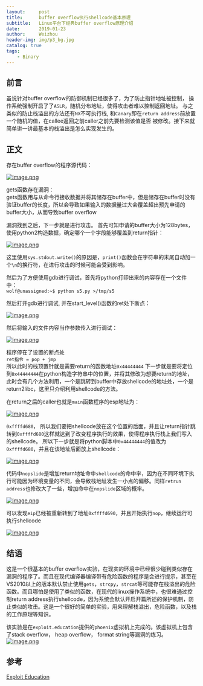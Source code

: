 ```yaml
---
layout:     post
title:      buffer overflow执行shellcode基本原理
subtitle:   Linux平台下经典buffer overflow原理介绍
date:       2019-01-23
author:     Weizhou
header-img: img/p3_bg.jpg
catalog: true
tags:
    - Binary
---
```


## 前言

虽说针对buffer overflow的防御机制已经很多了，为了防止指针地址被控制，
操作系统强制开启了了`ASLR`，随机分布地址，使得攻击者难以控制返回地址。
与之类似的防止栈溢出的方法还有`NX`不可执行栈, 和`Canary`即在`return address`前放置一个随机的值，在callee返回之前caller之前先要检测该值是否
被修改。接下来就简单讲一讲最基本的栈溢出是怎么实现发生的。

## 正文

存在buffer overflow的程序源代码：

[![image.png](https://i.postimg.cc/65BdSP6X/image.png)](https://postimg.cc/c65gtX89)

gets函数存在漏洞：<br>
gets函数用与从命令行接收数据并将其储存在buffer中，但是储存在buffer时没有验证buffer的长度，所以会导致如果输入的数据量过大会覆盖超出预先申请的buffer大小，从而导致buffer overflow

漏洞找到之后，下一步就是进行攻击。
首先可知申请的buffer大小为128bytes，使用python2构造数据，确定哪个一个字段能够覆盖到return指针：

[![image.png](https://i.postimg.cc/76vzNstj/image.png)](https://postimg.cc/JyqtrqLQ)

这里使用`sys.stdout.write()`的原因是，`print()`函数会在字符串的末尾自动加一个`\n`的换行符，在进行攻击的时候可能会受到影响。

然后为了方便使用gdb进行调试，首先将python打印出来的内容存在一个文件中：<br>
`wolf@unassigned:~$ python s5.py >/tmp/s5`

然后打开gdb进行调试, 并在start_level()函数的ret处下断点：

[![image.png](https://i.postimg.cc/Sx3Yy14j/image.png)](https://postimg.cc/LJk8DTnM)

然后将输入的文件内容当作参数传入进行调试：

[![image.png](https://i.postimg.cc/43c7nv4P/image.png)](https://postimg.cc/6795mvv4)

程序停在了设置的断点处<br>
`ret指令 = pop + jmp`<br>
所以此时的栈顶置针就是需要return的函数地址`0x44444444`
下一步就是要将定位到`0x44444444`在python构造字符串中的位置，并将其修改为想要return的地址，此时会有几个方法利用，一个是跳转到buffer中存放shellcode的地址处，一个是return2libc，这里只介绍利用shellcode的方法。

在return之后的caller也就是`main`函数程序的esp地址为：

[![image.png](https://i.postimg.cc/02Nz712b/image.png)](https://postimg.cc/9zvXjS9h)

`0xffffd680`， 所以我们要把shellcode放在这个位置的后面，并且让return指针跳转到`0xffffd680`这样就达到了改变程序执行的效果，使得程序执行栈上我们写入的shellcode。
所以下一步就是将python脚本中`0x44444444`的值改为`0xffffd680`，并且在该地址后面放上shellcode：

[![image.png](https://i.postimg.cc/B6s66dVZ/image.png)](https://postimg.cc/R3s9pbm2)

代码中`nopslide`是增加return地址命中`shellcode`的命中率，因为在不同环境下执行可能因为环境变量的不同，会导致栈地址发生一小点的偏移。同样`retrun address`也修改大了一些，增加命中在`nopslide`区域的概率。

[![image.png](https://i.postimg.cc/5yKNsjNj/image.png)](https://postimg.cc/wRJpvqNd)

可以发现`eip`已经被重新转到了地址`0xffffd690`，并且开始执行`nop`，继续运行可执行shellcode

[![image.png](https://i.postimg.cc/BnKQCSWQ/image.png)](https://postimg.cc/Xrnbj07T)

## 结语
这是一个很基本的buffer overflow实验，在现实的环境中已经很少碰到类似存在漏洞的程序了。而且在现代编译器编译带有危险函数的程序是会进行提示，甚至在VS2010以上的版本默认禁止使用`gets`，`strcpy`，`strcat`等可能存在栈溢出的危险函数。而且哪怕是使用了类似的函数，在现代的linux操作系统中，也很难通过控制return address执行shellcode，因为系统会默认开启开篇所述的保护机制，防止类似的攻击。这是一个很好的简单的实验，用来理解栈溢出，危险函数，以及栈的工作原理等知识。

该实验是在`exploit.education`提供的`phoenix`虚拟机上完成的。该虚拟机上包含了stack overflow， heap overflow， format string等漏洞的练习。
[![image.png](https://i.postimg.cc/7LRFt7SF/image.png)](https://postimg.cc/jWz3LDgc)
## 参考

[Exploit Education](https://exploit.education/)
